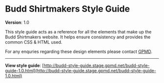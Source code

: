 Budd Shirtmakers Style Guide
============================

**Version**: 1.0

This style guide acts as a reference for all the elements that make up the Budd Shirtmakers website. It helps ensure consistency and provides the common CSS &amp; HTML used.

For any enquries regarding these design elements please contact [GPMD](http://www.gpmd.co.uk/).

* * *

**View style guide**: [http://budd-style-guide.stage.gpmd.net/budd-style-guide-1.0.html](http://budd-style-guide.stage.gpmd.net/budd-style-guide-1.0.html)
